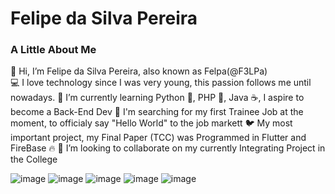 # Felipe da Silva Pereira

###  A Little About Me

👋 Hi, I’m Felipe da Silva Pereira, also known as Felpa(@F3LPa)<br>
💻 I love technology since I was very young, this passion follows me until nowadays.
🌱 I’m currently learning Python 🐍, PHP 🐘, Java ☕, I aspire to become a Back-End Dev
💼 I'm searching for my first Trainee Job at the moment, to officialy say "Hello World" to the job markett
🐦 My most important project, my Final Paper (TCC) was Programmed in Flutter and FireBase 🔥
💞️ I’m looking to collaborate on my currently Integrating Project in the College

![image](https://img.shields.io/badge/Dart-0175C2?style=for-the-badge&logo=dart&logoColor=white) 
![image](https://img.shields.io/badge/Flutter-02569B?style=for-the-badge&logo=flutter&logoColor=white) 
![image](https://img.shields.io/badge/firebase-ffca28?style=for-the-badge&logo=firebase&logoColor=black) 
![image](https://img.shields.io/badge/Python-FFD43B?style=for-the-badge&logo=python&logoColor=blue) 
![image](https://img.shields.io/badge/PHP-777BB4?style=for-the-badge&logo=php&logoColor=white) 

